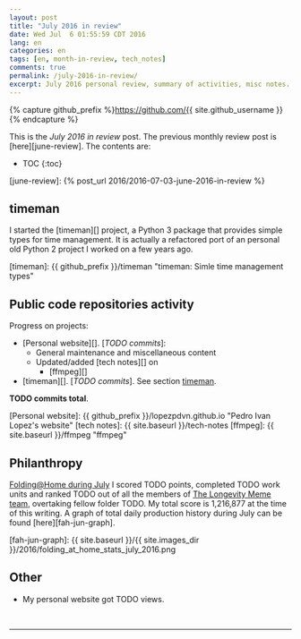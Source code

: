 ```yaml
---
layout: post
title: "July 2016 in review"
date: Wed Jul  6 01:55:59 CDT 2016
lang: en
categories: en
tags: [en, month-in-review, tech_notes]
comments: true
permalink: /july-2016-in-review/
excerpt: July 2016 personal review, summary of activities, misc notes...
---
```


{% capture github_prefix %}https://github.com/{{ site.github_username }}{% endcapture %}

This is the *July 2016 in review* post. The previous monthly review post is
[here][june-review].  The contents are:

* TOC
{:toc}

[june-review]: {% post_url 2016/2016-07-03-june-2016-in-review %}

## timeman #############################################################

I started the [timeman][] project, a Python 3 package that provides simple
types for time management. It is actually a refactored port of an personal old
Python 2 project I worked on a few years ago.

[timeman]: {{ github_prefix }}/timeman "timeman: Simle time management types"

## Public code repositories activity ###################################

Progress on projects:

- [Personal website][]. [*TODO commits*]:
  - General maintenance and miscellaneous content
  - Updated/added [tech notes][] on
    - [ffmpeg][]
- [timeman][]. [*TODO commits*]. See section [timeman](#timeman).

**TODO commits total**.

[Personal website]: {{ github_prefix }}/lopezpdvn.github.io "Pedro Ivan Lopez's website"
[tech notes]: {{ site.baseurl }}/tech-notes
[ffmpeg]: {{ site.baseurl }}/ffmpeg "ffmpeg"

## Philanthropy #######################################################

[Folding@Home during July][fah-stats] I scored TODO points, completed TODO work
units and ranked TODO out of all the members of [The Longevity Meme team][],
overtaking fellow folder TODO. My total score is 1,216,877 at the time of this
writing.  A graph of total daily production history during July can be found
[here][fah-jun-graph].

[fah-stats]: http://folding.extremeoverclocking.com/user_summary.php?s=&u=648628 "dreilopz - User Summary - EXTREME Overclocking Folding @ Home Stats"
[The Longevity Meme team]: http://folding.extremeoverclocking.com/user_list.php?s=&t=32461 "The Longevity Meme Individual Users List"
[fah-jun-graph]: {{ site.baseurl }}/{{ site.images_dir }}/2016/folding_at_home_stats_july_2016.png

## Other ###############################################################

- My personal website got TODO views.

<br/>

---
